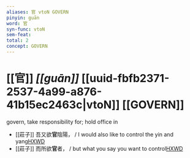 ```yaml
---
aliases: 官 vtoN GOVERN
pinyin: guān
word: 官
syn-func: vtoN
sem-feat: 
total: 2
concept: GOVERN 
---
```

# [[官]] *[[guān]]*  [[uuid-fbfb2371-2537-4a99-a876-41b15ec2463c|vtoN]] [[GOVERN]]
govern, take responsibility for; hold office in
 - [[莊子]] 吾又欲**官**陰陽， / I would also like to control the yin and yang[HXWD](https://hxwd.org/textview.html?location=KR5c0126_tls_011-8a.11)
 - [[莊子]] 而所欲**官**者， / but what you say you want to control[HXWD](https://hxwd.org/textview.html?location=KR5c0126_tls_011-8a.17)